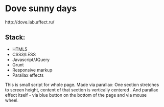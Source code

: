 <h1>Dove sunny days</h1>
http://dove.lab.affect.ru/

<h2>Stack:</h2>
<ul>
	<li>HTML5</li>
	<li>CSS3/LESS</li>
	<li>Javascript/JQuery</li>
	<li>Grunt</li>
	<li>Responsive markup</li>
	<li>Parallax effects</li>
</ul>
<p>
	This is small script for whole page. Made via parallax: One section stretches to screen height, content of that section is vertically centered . And parallax effect itself - via blue button on the bottom of the page and via mouse wheel.
</p>
